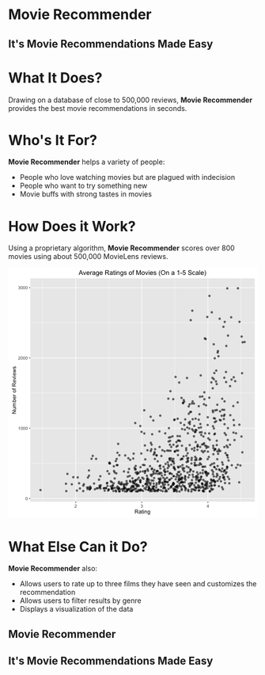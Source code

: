 Movie Recommender
========================================================
## It's Movie Recommendations Made Easy  


What It Does?
========================================================

Drawing on a database of close to 500,000 reviews, **Movie Recommender** provides the best movie recommendations in seconds. 


Who's It For?
========================================================

**Movie Recommender** helps a variety of people:

- People who love watching movies but are plagued with indecision
- People who want to try something new
- Movie buffs with strong tastes in movies


How Does it Work?
========================================================

Using a proprietary algorithm, **Movie Recommender** scores over 800 movies using about 500,000 MovieLens reviews.

![plot of chunk unnamed-chunk-1](movie-recommender-figure/unnamed-chunk-1-1.png)

What Else Can it Do?
========================================================

**Movie Recommender** also:

- Allows users to rate up to three films they have seen and customizes the recommendation
- Allows users to filter results by genre
- Displays a visualization of the data

## **Movie Recommender** 
## It's Movie Recommendations Made Easy
